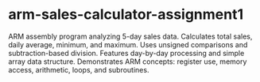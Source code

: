 # arm-sales-calculator-assignment1
ARM assembly program analyzing 5-day sales data. Calculates total sales, daily average, minimum, and maximum. Uses unsigned comparisons and subtraction-based division. Features day-by-day processing and simple array data structure. Demonstrates ARM concepts: register use, memory access, arithmetic, loops, and subroutines.
